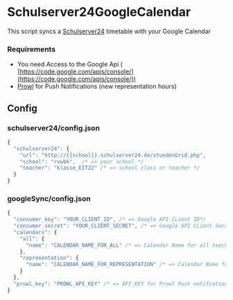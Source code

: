 # Schulserver24GoogleCalendar

This script syncs a [Schulserver24](http://schulserver24.de) timetable with your Google Calendar

### Requirements
* You need Access to the Google Api ( [https://code.google.com/apis/console/](https://code.google.com/apis/console/))
* [Prowl](http://www.prowlapp.com) for Push Notifications (new representation hours)  

## Config
### schulserver24/config.json
```javascript
{  
  "schulserver24": {  
    "url": "http://{{school}}.schulserver24.de/stundenGrid.php",  
    "school": "rvwbk",  /* => your school */  
    "teacher": "klasse_EIT22" /* => school class or teacher */  
  }  
}
```  

### googleSync/config.json

```javascript
{
  "consumer_key": "YOUR_CLIENT_ID", /* => Google API CLient ID*/  
  "consumer_secret": "YOUR_CLIENT_SECRET", /* => Google API CLient Secret*/  
  "calendars": {  
    "all": {  
      "name": "CALENDAR_NAME_FOR_ALL" /* => Calendar Name for all teaching hours*/  
    },  
    "representation": {  
      "name": "CALENDAR_NAME_FOR_REPRESENTATION" /* => Calendar Name for representation teaching hours*/  
    }  
  },  
  "prowl_key": "PROWL_API_KEY" /* => API_KEY for Prowl Push notifcations, or leave empty ("")*/  
}
```
